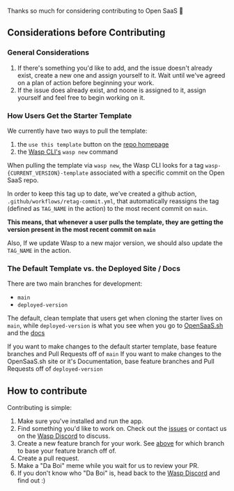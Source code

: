 Thanks so much for considering contributing to Open SaaS 🙏

## Considerations before Contributing

### General Considerations
1. If there's something you'd like to add, and the issue doesn't already exist, create a new one and assign yourself to it. Wait until we've agreed on a plan of action before beginning your work.
2. If the issue does already exist, and noone is assigned to it, assign yourself and feel free to begin working on it.

### How Users Get the Starter Template

We currently have two ways to pull the template:
1. the `use this template` button on the [repo homepage](https://github.com/wasp-lang/open-saas)
2. the [Wasp CLI's](https://wasp-lang.dev/docs/quick-start) `wasp new` command

When pulling the template via `wasp new`, the Wasp CLI looks for a tag `wasp-{CURRENT_VERSION}-template` associated with a specific commit on the Open SaaS repo.

In order to keep this tag up to date, we've created a github action, `.github/workflows/retag-commit.yml`, that automatically reassigns the tag (defined as `TAG_NAME` in the action) to the most recent commit on `main`.

**This means, that whenever a user pulls the template, they are getting the version present in the most recent commit on `main`**

Also, If we update Wasp to a new major version, we should also update the `TAG_NAME` in the action.

### The Default Template vs. the Deployed Site / Docs

There are two main branches for development:
- `main`
- `deployed-version`

The default, clean template that users get when cloning the starter lives on `main`, while `deployed-version` is what you see when you go to [OpenSaaS.sh](https://opensaas.sh) and the [docs](https://docs.opensaas.sh) 

If you want to make changes to the default starter template, base feature branches and Pull Requests off of `main`
If you want to make changes to the OpenSaaS.sh site or it's Documentation, base feature branches and Pull Requests off of `deployed-version`

## How to contribute
Contributing is simple:
1. Make sure you've installed and run the app.
2. Find something you'd like to work on. Check out the [issues](https://github.com/wasp-lang/open-saas/issues) or contact us on the [Wasp Discord](https://discord.gg/aCamt5wCpS) to discuss.
3. Create a new feature branch for your work. See [above](#the-default-template-vs-the-deployed-site--docs) for which branch to base your feature branch off of.
4. Create a pull request.
5. Make a "Da Boi" meme while you wait for us to review your PR.
6. If you don't know who "Da Boi" is, head back to the [Wasp Discord](https://discord.gg/aCamt5wCpS) and find out :)
